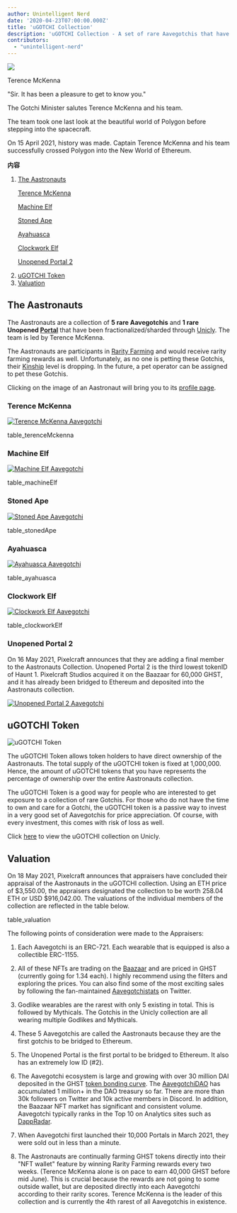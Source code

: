 ```yaml
---
author: Unintelligent Nerd
date: '2020-04-23T07:00:00.000Z'
title: 'uGOTCHI Collection'
description: 'uGOTCHI Collection - A set of rare Aavegotchis that have been fractionalized/sharded through Unicly'
contributors:
  - "unintelligent-nerd"
---
```


<div class="headerImageContainer">
<img class="headerImage" src="/ugotchi/terence-mckenna.svg">
<p class="headerImageText">Terence McKenna</p>
</div>

"Sir. It has been a pleasure to get to know you."

The Gotchi Minister salutes Terence McKenna and his team.

The team took one last look at the beautiful world of Polygon before stepping into the spacecraft.

On 15 April 2021, history was made. Captain Terence McKenna and his team successfully crossed Polygon into the New World of Ethereum.

<div class="contentsBox">

**内容**

<ol>
<li><a href=#the-aastronauts>The Aastronauts</a></li>
<p><a href=#terence-mckenna>Terence McKenna</a></p>
<p><a href=#machine-elf>Machine Elf</a></p>
<p><a href=#stoned-ape>Stoned Ape</a></p>
<p><a href=#ayahuasca>Ayahuasca</a></p>
<p><a href=#clockwork-elf>Clockwork Elf</a></p>
<p><a href=#unopened-portal-2>Unopened Portal 2</a></p>
<li><a href=#ugotchi-token>uGOTCHI Token</a></li>
<li><a href=#valuation>Valuation</a></li>
</ol>

</div>

## The Aastronauts

The Aastronauts are a collection of **5 rare Aavegotchis** and **1 rare Unopened [Portal](/portals)** that have been fractionalized/sharded through [Unicly](https://www.unic.ly/). The team is led by Terence McKenna.

The Aastronauts are participants in [Rarity Farming](/rarity-farming) and would receive rarity farming rewards as well. Unfortunately, as no one is petting these Gotchis, their [Kinship](/traits#kinship) level is dropping. In the future, a pet operator can be assigned to pet these Gotchis.

Clicking on the image of an Aastronaut will bring you to its [profile page](/aavegotchi-profile).

### Terence McKenna

<a href="https://aavegotchi.com/gotchi/1549" target="_blank"><img src = "/ugotchi/terence-mckenna.svg" alt = "Terence McKenna Aavegotchi"></a>

table_terenceMckenna

### Machine Elf

<a href="https://aavegotchi.com/gotchi/8062" target="_blank"><img src = "/ugotchi/machine-elf.svg" alt = "Machine Elf Aavegotchi"></a>

table_machineElf

### Stoned Ape

<a href="https://aavegotchi.com/gotchi/4479" target="_blank"><img src = "/ugotchi/stoned-ape.svg" alt = "Stoned Ape Aavegotchi"></a>

table_stonedApe

### Ayahuasca

<a href="https://aavegotchi.com/gotchi/9106" target="_blank"><img src = "/ugotchi/ayahuasca.svg" alt = "Ayahuasca Aavegotchi"></a>

table_ayahuasca

### Clockwork Elf

<a href="https://aavegotchi.com/gotchi/1306" target="_blank"><img src = "/ugotchi/clockwork-elf.svg" alt = "Clockwork Elf Aavegotchi"></a>

table_clockworkElf

### Unopened Portal 2

On 16 May 2021, Pixelcraft announces that they are adding a final member to the Aastronauts Collection. Unopened Portal 2 is the third lowest tokenID of Haunt 1. Pixelcraft Studios acquired it on the Baazaar for 60,000 GHST, and it has already been bridged to Ethereum and deposited into the Aastronauts collection.

<a href="https://aavegotchi.com/portal/2" target="_blank"><img src = "/ugotchi/unopened-portal-2.svg" alt = "Unopened Portal 2 Aavegotchi"></a>

## uGOTCHI Token

<img src = "/ugotchi/ugotchi-token.svg" alt = "uGOTCHI Token" />

The uGOTCHI Token allows token holders to have direct ownership of the Aastronauts. The total supply of the uGOTCHI token is fixed at 1,000,000. Hence, the amount of uGOTCHI tokens that you have represents the percentage of ownership over the entire Aastronauts collection.

The uGOTCHI Token is a good way for people who are interested to get exposure to a collection of rare Gotchis. For those who do not have the time to own and care for a Gotchi, the uGOTCHI token is a passive way to invest in a very good set of Aavegotchis for price appreciation. Of course, with every investment, this comes with risk of loss as well.

Click [here](https://www.app.unic.ly/#/utoken-contract/0x30c2a84aed6db30e31cf4d7059b1836c12c68068) to view the uGOTCHI collection on Unicly.

## Valuation

On 18 May 2021, Pixelcraft announces that appraisers have concluded their appraisal of the Aastronauts in the uGOTCHI collection. Using an ETH price of $3,550.00, the appraisers designated the collection to be worth 258.04 ETH or USD $916,042.00. The valuations of the individual members of the collection are reflected in the table below.

table_valuation

The following points of consideration were made to the Appraisers:

1. Each Aavegotchi is an ERC-721. Each wearable that is equipped is also a collectible ERC-1155.

2. All of these NFTs are trading on the [Baazaar](/baazaar) and are priced in GHST (currently going for 1.34 each). I highly recommend using the filters and exploring the prices. You can also find some of the most exciting sales by following the fan-maintained [Aavegotchistats](https://twitter.com/GotchiStats) on Twitter.

3. Godlike wearables are the rarest with only 5 existing in total. This is followed by Mythicals. The Gotchis in the Unicly collection are all wearing multiple Godlikes and Mythicals.

4. These 5 Aavegotchis are called the Aastronauts because they are the first gotchis to be bridged to Ethereum.

5. The Unopened Portal is the first portal to be bridged to Ethereum. It also has an extremely low ID (#2).

6. The Aavegotchi ecosystem is large and growing with over 30 million DAI deposited in the GHST [token bonding curve](/curve). The [AavegotchiDAO](/dao) has accumulated 1 million+ in the DAO treasury so far. There are more than 30k followers on Twitter and 10k active members in Discord. In addition, the Baazaar NFT market has significant and consistent volume. Aavegotchi typically ranks in the Top 10 on Analytics sites such as [DappRadar](https://dappradar.com/).

7. When Aavegotchi first launched their 10,000 Portals in March 2021, they were sold out in less than a minute.

8. The Aastronauts are continually farming GHST tokens directly into their "NFT wallet" feature by winning Rarity Farming rewards every two weeks. (Terence McKenna alone is on pace to earn 40,000 GHST before mid June). This is crucial because the rewards are not going to some outside wallet, but are deposited directly into each Aavegotchi according to their rarity scores. Terence McKenna is the leader of this collection and is currently the 4th rarest of all Aavegotchis in existence.